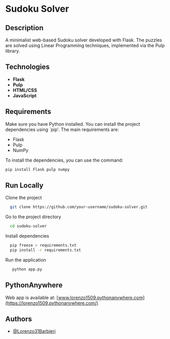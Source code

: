 # Sudoku Solver

## Description

A minimalist web-based Sudoku solver developed with Flask. The puzzles are solved using Linear Programming techniques, implemented via the Pulp library.

## Technologies

- **Flask**
- **Pulp**
- **HTML/CSS**
- **JavaScript**

## Requirements

Make sure you have Python installed. You can install the project dependencies using `pip'. The main requirements are:

- Flask
- Pulp
- NumPy

To install the dependencies, you can use the command:

```bash
pip install Flask pulp numpy
```


## Run Locally

Clone the project

```bash
  git clone https://github.com/your-username/sudoku-solver.git
```

Go to the project directory

```bash
  cd sudoku-solver
```

Install dependencies

```bash
  pip freeze > requirements.txt
  pip install -r requirements.txt
```

Run the application

```bash
   python app.py
```

## PythonAnywhere

Web app is available at: [www.lorenzo1509.pythonanywhere.com](https://lorenzo1509.pythonanywhere.com/)


## Authors

- [@Lorenzo31Barbieri](https://www.github.com/Lorenzo31Barbieri)
